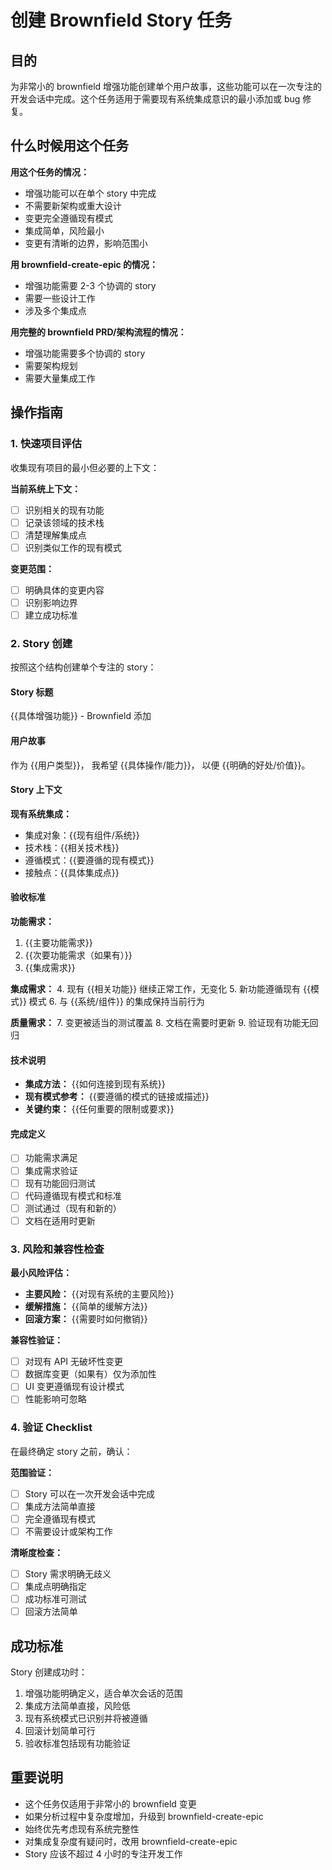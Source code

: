 <!-- Powered by BMAD™ Core -->

# 创建 Brownfield Story 任务

## 目的

为非常小的 brownfield 增强功能创建单个用户故事，这些功能可以在一次专注的开发会话中完成。这个任务适用于需要现有系统集成意识的最小添加或 bug 修复。

## 什么时候用这个任务

**用这个任务的情况：**

- 增强功能可以在单个 story 中完成
- 不需要新架构或重大设计
- 变更完全遵循现有模式
- 集成简单，风险最小
- 变更有清晰的边界，影响范围小

**用 brownfield-create-epic 的情况：**

- 增强功能需要 2-3 个协调的 story
- 需要一些设计工作
- 涉及多个集成点

**用完整的 brownfield PRD/架构流程的情况：**

- 增强功能需要多个协调的 story
- 需要架构规划
- 需要大量集成工作

## 操作指南

### 1. 快速项目评估

收集现有项目的最小但必要的上下文：

**当前系统上下文：**

- [ ] 识别相关的现有功能
- [ ] 记录该领域的技术栈
- [ ] 清楚理解集成点
- [ ] 识别类似工作的现有模式

**变更范围：**

- [ ] 明确具体的变更内容
- [ ] 识别影响边界
- [ ] 建立成功标准

### 2. Story 创建

按照这个结构创建单个专注的 story：

#### Story 标题

{{具体增强功能}} - Brownfield 添加

#### 用户故事

作为 {{用户类型}}，
我希望 {{具体操作/能力}}，
以便 {{明确的好处/价值}}。

#### Story 上下文

**现有系统集成：**

- 集成对象：{{现有组件/系统}}
- 技术栈：{{相关技术栈}}
- 遵循模式：{{要遵循的现有模式}}
- 接触点：{{具体集成点}}

#### 验收标准

**功能需求：**

1. {{主要功能需求}}
2. {{次要功能需求（如果有）}}
3. {{集成需求}}

**集成需求：** 4. 现有 {{相关功能}} 继续正常工作，无变化 5. 新功能遵循现有 {{模式}} 模式 6. 与 {{系统/组件}} 的集成保持当前行为

**质量需求：** 7. 变更被适当的测试覆盖 8. 文档在需要时更新 9. 验证现有功能无回归

#### 技术说明

- **集成方法：** {{如何连接到现有系统}}
- **现有模式参考：** {{要遵循的模式的链接或描述}}
- **关键约束：** {{任何重要的限制或要求}}

#### 完成定义

- [ ] 功能需求满足
- [ ] 集成需求验证
- [ ] 现有功能回归测试
- [ ] 代码遵循现有模式和标准
- [ ] 测试通过（现有和新的）
- [ ] 文档在适用时更新

### 3. 风险和兼容性检查

**最小风险评估：**

- **主要风险：** {{对现有系统的主要风险}}
- **缓解措施：** {{简单的缓解方法}}
- **回滚方案：** {{需要时如何撤销}}

**兼容性验证：**

- [ ] 对现有 API 无破坏性变更
- [ ] 数据库变更（如果有）仅为添加性
- [ ] UI 变更遵循现有设计模式
- [ ] 性能影响可忽略

### 4. 验证 Checklist

在最终确定 story 之前，确认：

**范围验证：**

- [ ] Story 可以在一次开发会话中完成
- [ ] 集成方法简单直接
- [ ] 完全遵循现有模式
- [ ] 不需要设计或架构工作

**清晰度检查：**

- [ ] Story 需求明确无歧义
- [ ] 集成点明确指定
- [ ] 成功标准可测试
- [ ] 回滚方法简单

## 成功标准

Story 创建成功时：

1. 增强功能明确定义，适合单次会话的范围
2. 集成方法简单直接，风险低
3. 现有系统模式已识别并将被遵循
4. 回滚计划简单可行
5. 验收标准包括现有功能验证

## 重要说明

- 这个任务仅适用于非常小的 brownfield 变更
- 如果分析过程中复杂度增加，升级到 brownfield-create-epic
- 始终优先考虑现有系统完整性
- 对集成复杂度有疑问时，改用 brownfield-create-epic
- Story 应该不超过 4 小时的专注开发工作
